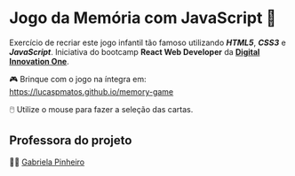 # Jogo da Memória com JavaScript :brain:
Exercício de recriar este jogo infantil tão famoso utilizando ***HTML5***, ***CSS3*** e ***JavaScript***. Iniciativa do bootcamp **React Web Developer** da [**Digital Innovation One**](https://github.com/digitalinnovationone).

:video_game: Brinque com o jogo na íntegra em: https://lucaspmatos.github.io/memory-game

:computer_mouse: Utilize o mouse para fazer a seleção das cartas.

## Professora do projeto
:woman_teacher: [Gabriela Pinheiro](https://github.com/SpruceGabriela)
